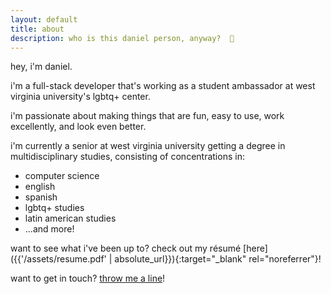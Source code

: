 ```yaml
---
layout: default
title: about
description: who is this daniel person, anyway?  🤔
---
```


hey, i'm daniel.

i'm a full-stack developer that's working as a student ambassador at west virginia university's lgbtq+ center. 

i'm passionate about making things that are fun, easy to use, work excellently, and look even better.

i'm currently a senior at west virginia university getting a degree in multidisciplinary studies, consisting of concentrations in:

* computer science
* english
* spanish
* lgbtq+ studies
* latin american studies
* ...and more!

want to see what i've been up to? check out my résumé [here]({{'/assets/resume.pdf' | absolute_url}}){:target="_blank" rel="noreferrer"}! 

want to get in touch? <a href='ma&#105;&#108;t&#111;&#58;dani&#101;&#37;&#54;C%4&#48;t&#97;&#99;%&#54;F%77%&#54;F&#108;%66&#46;net'>throw me a line</a>!